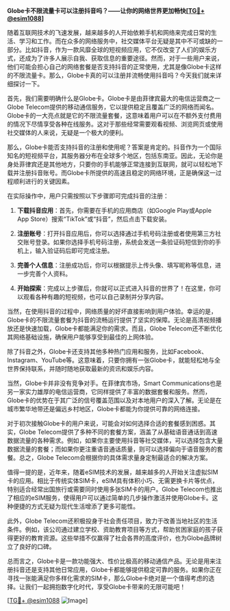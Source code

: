 **Globe卡不限流量卡可以注册抖音吗？——让你的网络世界更加畅快[[TG💪+ @esim1088](https://t.me/s/esim1088)]**

随着互联网技术的飞速发展，越来越多的人开始依赖手机和网络来完成日常的生活、学习和工作。而在众多的网络服务中，社交媒体平台无疑是其中不可或缺的一部分。比如抖音，作为一款风靡全球的短视频应用，它不仅改变了人们的娱乐方式，还成为了许多人展示自我、获取信息的重要途径。然而，对于一些用户来说，他们可能会担心自己的网络套餐是否支持抖音的正常使用，尤其是像Globe卡这样的不限流量卡。那么，Globe卡真的可以注册并流畅使用抖音吗？今天我们就来详细探讨一下。

首先，我们需要明确什么是Globe卡。Globe卡是由菲律宾最大的电信运营商之一Globe Telecom提供的移动通信服务，它以提供稳定且覆盖广泛的网络而闻名。Globe卡的一大亮点就是它的不限流量套餐，这意味着用户可以在不额外支付费用的情况下尽情享受各种在线服务。这对于那些经常需要观看视频、浏览网页或使用社交媒体的人来说，无疑是一个极大的便利。

那么，Globe卡能否支持抖音的注册和使用呢？答案是肯定的。抖音作为一个国际知名的短视频平台，其服务器分布在全球多个地区，包括东南亚。因此，无论你是身处菲律宾还是其他地方，只要你的手机能够正常连接到互联网，就可以轻松地下载并注册抖音账号。而Globe卡所提供的高速且稳定的网络环境，正是确保这一过程顺利进行的关键因素。

在实际操作中，用户只需按照以下步骤即可完成抖音的注册：

1. **下载抖音应用**：首先，你需要在手机的应用商店（如Google Play或Apple App Store）搜索“TikTok”或“抖音”，然后点击下载安装。
   
2. **注册账号**：打开抖音应用后，你可以选择通过手机号码注册或者使用第三方社交账号登录。如果你选择手机号码注册，系统会发送一条验证码短信到你的手机上，输入验证码后即可完成注册。

3. **完善个人信息**：注册成功后，你可以根据提示上传头像、填写昵称等信息，进一步完善个人资料。

4. **开始探索**：完成以上步骤后，你就可以正式进入抖音的世界了！在这里，你可以观看各种有趣的短视频，也可以自己录制并分享内容。

当然，在使用抖音的过程中，网络质量的好坏直接影响到用户体验。幸运的是，Globe卡的不限流量套餐为抖音的流畅运行提供了坚实的保障。无论是高清视频播放还是快速加载，Globe卡都能满足你的需求。而且，Globe Telecom还不断优化其网络基础设施，确保用户能够享受到最佳的上网体验。

除了抖音之外，Globe卡还支持其他多种热门应用和服务，比如Facebook、Instagram、YouTube等。这意味着，只要你拥有一张Globe卡，就能轻松地与全世界保持联系，并随时随地获取最新的资讯和娱乐内容。

当然，Globe卡并非没有竞争对手。在菲律宾市场，Smart Communications也是另一家实力雄厚的电信运营商，它同样提供了丰富的数据套餐和服务。然而，Globe卡的优势在于其广泛的信号覆盖范围以及对本地用户的深入了解。无论是在城市繁华地带还是偏远乡村地区，Globe卡都能为你提供可靠的网络连接。

对于初次接触Globe卡的用户来说，可能会对如何选择合适的套餐感到困惑。其实，Globe Telecom提供了多种不同的套餐方案，涵盖了从基础语音通话到高速数据流量的各种需求。例如，如果你主要使用抖音等社交媒体，可以选择包含大量数据流量的套餐；而如果你更注重语音通话质量，则可以选择偏向于语音服务的套餐。总之，Globe Telecom会根据你的具体需求量身定制最适合的解决方案。

值得一提的是，近年来，随着eSIM技术的发展，越来越多的人开始关注虚拟SIM卡的应用。相比于传统实体SIM卡，eSIM具有体积小巧、无需更换卡片等优点，特别适合经常出国旅行或需要同时使用多张SIM卡的用户。Globe Telecom也推出了相应的eSIM服务，使得用户可以通过简单的几步操作激活并使用Globe卡。这种便捷的方式无疑为现代生活增添了更多可能性。

此外，Globe Telecom还积极投身于社会责任项目，致力于改善当地社区的生活条件。例如，该公司通过建立学校、资助教育项目等方式，帮助贫困家庭的孩子获得更好的教育资源。这些举措不仅赢得了社会各界的高度评价，也为Globe品牌树立了良好的口碑。

总而言之，Globe卡是一款功能强大、性价比极高的移动通信产品。无论是用来注册抖音还是支持其他日常应用，Globe卡都能够提供稳定可靠的服务。如果你正在寻找一张能满足你多样化需求的SIM卡，那么Globe卡绝对是一个值得考虑的选择。让我们一起拥抱数字化时代，享受Globe卡带来的无限可能吧！

[[TG💪+ @esim1088](https://t.me/s/esim1088) ![Image](https://i.postimg.cc/4NQfJmqS/Snipaste-2025-05-13-00-14-12.png)]